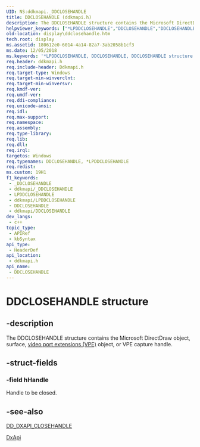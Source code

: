 ```yaml
---
UID: NS:ddkmapi._DDCLOSEHANDLE
title: DDCLOSEHANDLE (ddkmapi.h)
description: The DDCLOSEHANDLE structure contains the Microsoft DirectDraw object, surface, video port extensions (VPE) object, or VPE capture handle.
helpviewer_keywords: ["*LPDDCLOSEHANDLE","DDCLOSEHANDLE","DDCLOSEHANDLE structure [Display Devices]","LPDDCLOSEHANDLE","LPDDCLOSEHANDLE structure pointer [Display Devices]","ddkmapi/DDCLOSEHANDLE","ddkmapi/LPDDCLOSEHANDLE","ddstrcts_6f935c9b-9a18-4002-adcd-f9f203251e84.xml","display.ddclosehandle"]
old-location: display\ddclosehandle.htm
tech.root: display
ms.assetid: 180612e0-6014-4a14-82a7-3ab2058b1cf3
ms.date: 12/05/2018
ms.keywords: '*LPDDCLOSEHANDLE, DDCLOSEHANDLE, DDCLOSEHANDLE structure [Display Devices], LPDDCLOSEHANDLE, LPDDCLOSEHANDLE structure pointer [Display Devices], ddkmapi/DDCLOSEHANDLE, ddkmapi/LPDDCLOSEHANDLE, ddstrcts_6f935c9b-9a18-4002-adcd-f9f203251e84.xml, display.ddclosehandle'
req.header: ddkmapi.h
req.include-header: Ddkmapi.h
req.target-type: Windows
req.target-min-winverclnt: 
req.target-min-winversvr: 
req.kmdf-ver: 
req.umdf-ver: 
req.ddi-compliance: 
req.unicode-ansi: 
req.idl: 
req.max-support: 
req.namespace: 
req.assembly: 
req.type-library: 
req.lib: 
req.dll: 
req.irql: 
targetos: Windows
req.typenames: DDCLOSEHANDLE, *LPDDCLOSEHANDLE
req.redist: 
ms.custom: 19H1
f1_keywords:
 - _DDCLOSEHANDLE
 - ddkmapi/_DDCLOSEHANDLE
 - LPDDCLOSEHANDLE
 - ddkmapi/LPDDCLOSEHANDLE
 - DDCLOSEHANDLE
 - ddkmapi/DDCLOSEHANDLE
dev_langs:
 - c++
topic_type:
 - APIRef
 - kbSyntax
api_type:
 - HeaderDef
api_location:
 - ddkmapi.h
api_name:
 - DDCLOSEHANDLE
---
```


# DDCLOSEHANDLE structure


## -description

The DDCLOSEHANDLE structure contains the Microsoft DirectDraw object, surface, <a href="/windows-hardware/drivers/">video port extensions (VPE)</a> object, or VPE capture handle.

## -struct-fields

### -field hHandle

Handle to be closed.

## -see-also

<a href="/previous-versions/windows/hardware/drivers/ff550606(v=vs.85)">DD_DXAPI_CLOSEHANDLE</a>



<a href="/previous-versions/windows/drivers/display/nf-dxapi-dxapi">DxApi</a>